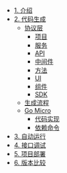 * [1. 介绍](/)
* [2. 代码生成](code/index.md)
    * [协议层](code/protocol/index.md)
        * [项目](code/protocol/project.md)
        * [服务]()
        * [API]()
        * [中间件]()
        * [方法]()
        * [UI]()
        * [组件]()
        * [SDK]()
    * [生成流程](code/process.md)
    * [Go Micro](code/go.micro/index.md)
        * [代码实现](code/go.micro/impl.md)
        * [依赖命令](code/go.micro/commands.md)
* [3. 自动运行](javascript:;)
* [4. 接口调试](javascript:;)
* [5. 项目部署](javascript:;)
* [6. 版本比较](javascript:;)